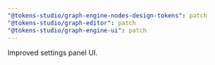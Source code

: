 ```yaml
---
"@tokens-studio/graph-engine-nodes-design-tokens": patch
"@tokens-studio/graph-editor": patch
"@tokens-studio/graph-engine-ui": patch
---
```


Improved settings panel UI.
